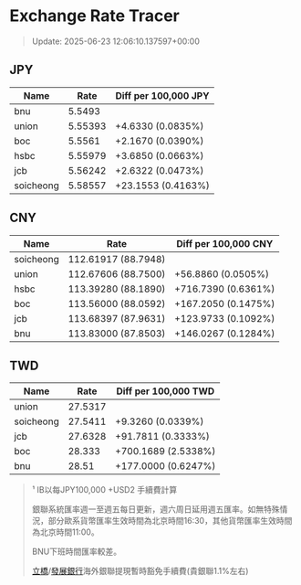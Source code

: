 # Exchange Rate Tracer

> Update: 2025-06-23 12:06:10.137597+00:00

## JPY

| Name      |    Rate | Diff per 100,000 JPY   |
|-----------|---------|------------------------|
| bnu       | 5.5493  |                        |
| union     | 5.55393 | +4.6330 (0.0835%)      |
| boc       | 5.5561  | +2.1670 (0.0390%)      |
| hsbc      | 5.55979 | +3.6850 (0.0663%)      |
| jcb       | 5.56242 | +2.6322 (0.0473%)      |
| soicheong | 5.58557 | +23.1553 (0.4163%)     |

## CNY

| Name      | Rate                | Diff per 100,000 CNY   |
|-----------|---------------------|------------------------|
| soicheong | 112.61917	(88.7948) |                        |
| union     | 112.67606	(88.7500) | +56.8860 (0.0505%)     |
| hsbc      | 113.39280	(88.1890) | +716.7390 (0.6361%)    |
| boc       | 113.56000	(88.0592) | +167.2050 (0.1475%)    |
| jcb       | 113.68397	(87.9631) | +123.9733 (0.1092%)    |
| bnu       | 113.83000	(87.8503) | +146.0267 (0.1284%)    |

## TWD

| Name      |    Rate | Diff per 100,000 TWD   |
|-----------|---------|------------------------|
| union     | 27.5317 |                        |
| soicheong | 27.5411 | +9.3260 (0.0339%)      |
| jcb       | 27.6328 | +91.7811 (0.3333%)     |
| boc       | 28.333  | +700.1689 (2.5338%)    |
| bnu       | 28.51   | +177.0000 (0.6247%)    |


> ¹ IB以每JPY100,000 +USD2 手續費計算
>
> 銀聯系統匯率週一至週五每日更新，週六周日延用週五匯率。如無特殊情況，部分歐系貨幣匯率生效時間為北京時間16:30，其他貨幣匯率生效時間為北京時間11:00。
>
> BNU下班時間匯率較差。
>
> [立橋](https://www.wlbank.com.mo/uploads/ueditor/file/20181211/1544536513900230.pdf)/[發展銀行](https://www.mdb.com.mo/Service_Charges_20230728.pdf)海外銀聯提現暫時豁免手續費(貴銀聯1.1%左右)

